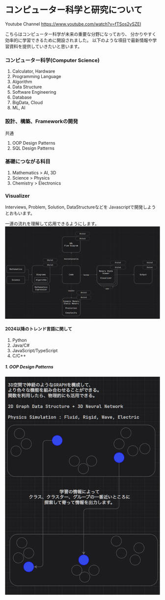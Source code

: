 # **コンピューター科学と研究について**
Youtube Channel
https://www.youtube.com/watch?v=fTSos2ySZEI

こちらはコンピューター科学が未来の重要な分野になっており、
分かりやすく効率的に学習できるために開設されました。
以下のような項目で最新情報や学習資料を提供していきたいと思います。


### コンピューター科学(Computer Science)
1. Calculator, Hardware
2. Programming Language
3. Algorithm
4. Data Structure
5. Software Engineering 
6. Database
7. BigData, Cloud
8. ML, AI

### 設計、構築、Frameworkの開発

共通
1. OOP Design Patterns 
2. SQL Design Patterns


### 基礎につながる科目
1. Mathematics > AI, 3D
2. Science > Physics
3. Chemistry > Electronics


### Visualizer
Interviews, Problem, Solution, DataStructureなどを
Javascriptで開発しようとおもいます。

一連の流れを理解して応用できるようにします。
![img_2.png](img_2.png)
#### 2024以降のトレンド言語に関して
1. Python
2. Java/C#
3. JavaScript/TypeScript
4. C/C++


##### 1. OOP Design Patterns

![img.png](img.png)